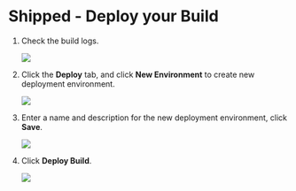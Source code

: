 # Shipped - Deploy your Build

1. Check the build logs.
 
    ![](posts/files/shipped-import-project/assets/7.PNG)

1. Click the **Deploy** tab, and click **New Environment** to create new deployment environment.

    ![](posts/files/shipped-import-project/assets/8.PNG)

1. Enter a name and description for the new deployment environment, click **Save**.
 
    ![](posts/files/shipped-import-project/assets/9.PNG)

1. Click **Deploy Build**.

    ![](posts/files/shipped-import-project/assets/10.PNG)
